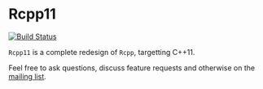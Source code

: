 Rcpp11
=======

[![Build Status](https://travis-ci.org/Rcpp11/Rcpp11.png)](https://travis-ci.org/Rcpp11/Rcpp11)

`Rcpp11` is a complete redesign of `Rcpp`, targetting C++11.

Feel free to ask questions, discuss feature requests and otherwise on
the [mailing list](https://groups.google.com/forum/#!forum/r-and-cpp).
